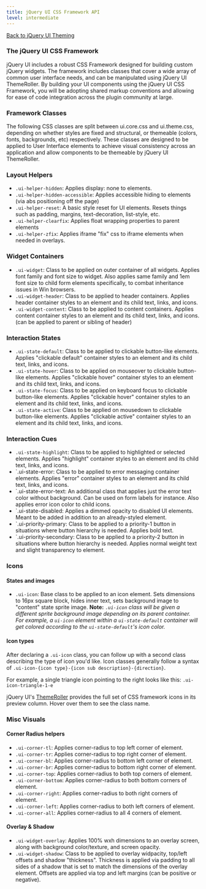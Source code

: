 ```yaml
---
title: jQuery UI CSS Framework API
level: intermediate
---
```


[Back to jQuery UI Theming](/jquery-ui/theming)

### The jQuery UI CSS Framework

jQuery UI includes a robust CSS Framework designed for building custom jQuery widgets. The framework includes classes that cover a wide array of common user interface needs, and can be manipulated using jQuery UI ThemeRoller. By building your UI components using the jQuery UI CSS Framework, you will be adopting shared markup conventions and allowing for ease of code integration across the plugin community at large.

### Framework Classes

The following CSS classes are split between ui.core.css and ui.theme.css, depending on whether styles are fixed and structural, or themeable (colors, fonts, backgrounds, etc) respectively. These classes are designed to be applied to User Interface elements to achieve visual consistency across an application and allow components to be themeable by jQuery UI ThemeRoller.

### Layout Helpers

* `.ui-helper-hidden`: Applies display: none to elements.
* `.ui-helper-hidden-accessible`: Applies accessible hiding to elements (via abs positioning off the page)
* `.ui-helper-reset`: A basic style reset for UI elements. Resets things such as padding, margins, text-decoration, list-style, etc.
* `.ui-helper-clearfix`: Applies float wrapping properties to parent elements
* `.ui-helper-zfix`: Applies iframe "fix" css to iframe elements when needed in overlays.

### Widget Containers

* `.ui-widget`: Class to be applied on outer container of all widgets. Applies font family and font size to widget. Also applies same family and 1em font size to child form elements specifically, to combat inheritance issues in Win browsers.
* `.ui-widget-header`: Class to be applied to header containers. Applies header container styles to an element and its child text, links, and icons.
* `.ui-widget-content`: Class to be applied to content containers. Applies content container styles to an element and its child text, links, and icons. (can be applied to parent or sibling of header)

### Interaction States

* `.ui-state-default`: Class to be applied to clickable button-like elements. Applies "clickable default" container styles to an element and its child text, links, and icons.
* `.ui-state-hover`: Class to be applied on mouseover to clickable button-like elements. Applies "clickable hover" container styles to an element and its child text, links, and icons.
* `.ui-state-focus`: Class to be applied on keyboard focus to clickable button-like elements. Applies "clickable hover" container styles to an element and its child text, links, and icons.
* `.ui-state-active`: Class to be applied on mousedown to clickable button-like elements. Applies "clickable active" container styles to an element and its child text, links, and icons.

### Interaction Cues

* `.ui-state-highlight`: Class to be applied to highlighted or selected elements. Applies "highlight" container styles to an element and its child text, links, and icons.
* `.ui-state-error:</strong> Class to be applied to error messaging container elements. Applies "error" container styles to an element and its child text, links, and icons.
* `.ui-state-error-text:</strong> An additional class that applies just the error text color without background. Can be used on form labels for instance. Also applies error icon color to child icons.
* `.ui-state-disabled:</strong> Applies a dimmed opacity to disabled UI elements. Meant to be added in addition to an already-styled element.
* `.ui-priority-primary:</strong> Class to be applied to a priority-1 button in situations where button hierarchy is needed. Applies bold text.
* `.ui-priority-secondary:</strong> Class to be applied to a priority-2 button in situations where button hierarchy is needed. Applies normal weight text and slight transparency to element.

### Icons

#### States and images

* `.ui-icon`: Base class to be applied to an icon element. Sets dimensions to 16px square block, hides inner text, sets background image to "content" state sprite image. **Note:** *`.ui-icon` class will be given a different sprite background image depending on its parent container. For example, a `ui-icon` element within a `ui-state-default` container will get colored according to the `ui-state-default`'s icon color.*

#### Icon types

After declaring a `.ui-icon` class, you can follow up with a second class describing the type of icon you'd like. Icon classes generally follow a syntax of `.ui-icon-{icon type}-{icon sub description}-{direction}`.

For example, a single triangle icon pointing to the right looks like this:
`.ui-icon-triangle-1-e`

jQuery UI's [ThemeRoller](http://jqueryui.com/themeroller) provides the full set of CSS framework icons in its preview column. Hover over them to see the class name.

### Misc Visuals

#### Corner Radius helpers

* `.ui-corner-tl`: Applies corner-radius to top left corner of element.
* `.ui-corner-tr`: Applies corner-radius to top right corner of element.
* `.ui-corner-bl`: Applies corner-radius to bottom left corner of element.
* `.ui-corner-br`: Applies corner-radius to bottom right corner of element.
* `.ui-corner-top`: Applies corner-radius to both top corners of element.
* `.ui-corner-bottom`: Applies corner-radius to both bottom corners of element.
* `.ui-corner-right`: Applies corner-radius to both right corners of element.
* `.ui-corner-left`: Applies corner-radius to both left corners of element.
* `.ui-corner-all`: Applies corner-radius to all 4 corners of element.

#### Overlay & Shadow

* `.ui-widget-overlay`: Applies 100% wxh dimensions to an overlay screen, along with background color/texture, and screen opacity.
* `.ui-widget-shadow`: Class to be applied to overlay widpacity, top/left offsets and shadow "thickness". Thickness is applied via padding to all sides of a shadow that is set to match the dimensions of the overlay element. Offsets are applied via top and left margins (can be positive or negative).
